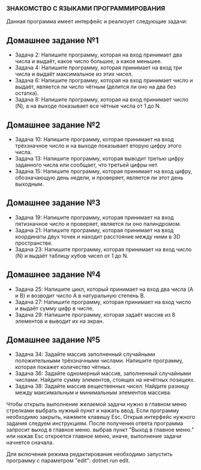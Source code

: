 ### ЗНАКОМСТВО С ЯЗЫКАМИ ПРОГРАММИРОВАНИЯ

Данная программа имеет интерфейс и реализует следующие задачи:

## Домашнее задание №1 

+ Задача 2: Напишите программу, которая на вход принимает два числа и выдаёт, какое число большее, а какое меньшее.
+ Задача 4: Напишите программу, которая принимает на вход три числа и выдаёт максимальное из этих чисел.
+ Задача 6: Напишите программу, которая на вход принимает число и выдаёт, является ли число чётным (делится ли оно на два без остатка).
+ Задача 8: Напишите программу, которая на вход принимает число (N), а на выходе показывает все чётные числа от 1 до N.

## Домашнее задание №2

+ Задача 10: Напишите программу, которая принимает на вход трёхзначное число и на выходе показывает вторую цифру этого числа.
+ Задача 13: Напишите программу, которая выводит третью цифру заданного числа или сообщает, что третьей цифры нет.
+ Задача 15: Напишите программу, которая принимает на вход цифру, обозначающую день недели, и проверяет, является ли этот день выходным.

## Домашнее задание №3

+ Задача 19: Напишите программу, которая принимает на вход пятизначное число и проверяет, является ли оно палиндромом.
+ Задача 21: Напишите программу, которая принимает на вход координаты двух точек и находит расстояние между ними в 3D пространстве.
+ Задача 23: Напишите программу, которая принимает на вход число (N) и выдаёт таблицу кубов чисел от 1 до N.

## Домашнее задание №4

+ Задача 25: Напишите цикл, который принимает на вход два числа (A и B) и возводит число A в натуральную степень B.
+ Задача 27: Напишите программу, которая принимает на вход число и выдаёт сумму цифр в числе.
+ Задача 29: Напишите программу, которая задаёт массив из 8 элементов и выводит их на экран.

## Домашнее задание №5

+ Задача 34: Задайте массив заполненный случайными положительными трёхзначными числами. Напишите программу, которая покажет количество чётных.
+ Задача 36: Задайте одномерный массив, заполненный случайными числами. Найдите сумму элементов, стоящих на нечётных позициях.
+ Задача 38: Задайте массив вещественных чисел. Найдите разницу между максимальным и минимальным элементов массива.

Чтобы открыть выполнение желаемой задачи нужно в главном меню стрелками выбрать нужный пункт и нажать ввод. Если программу необходимо закрыть, нажмите клавишу Esc.
Открыв интерфейс нужного задания следуем инструкциям. После получения ответа программа запросит выход в главное меню. выбрав пункт "Выход в главное меню." или нажав Esc откроется главное меню, иначе, выполнение задачи начнется сначала.

Для включения режима редактирования необходимо запустить программу с параметром "edit": dotnet run edit.
